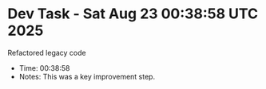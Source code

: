 # Dev Task - Sat Aug 23 00:38:58 UTC 2025
Refactored legacy code
- Time: 00:38:58
- Notes: This was a key improvement step.
